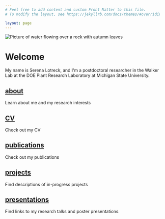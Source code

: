 ```yaml
---
# Feel free to add content and custom Front Matter to this file.
# To modify the layout, see https://jekyllrb.com/docs/themes/#overriding-theme-defaults

layout: page
---
```

![Picture of water flowing over a rock with autumn leaves](../images/rock.JPG)


# Welcome 
My name is Serena Lotreck, and I'm a postdoctoral researcher in the Walker Lab at the DOE Plant Research Laboratory at Michigan State University. 

## [about](./about/)
Learn about me and my research interests

## <a href="pdfs/SLotreck_CV_APR2025.pdf" target="_blank">CV</a>
Check out my CV

## [publications](./publications/)
Check out my publications

## [projects](./projects/)
Find descriptions of in-progress projects 

## [presentations](./presentations/)
Find links to my research talks and poster presentations
